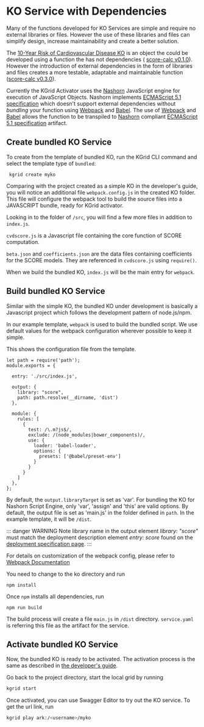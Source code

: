 # KO Service with Dependencies

Many of the functions developed for KO Services are simple and require no external libraries or files.  However the use of these libraries and files can simplify design, increase maintainability and create a better solution.

The [10-Year Risk of Cardiovascular Disease KO](https://github.com/kgrid-objects/example-collection/tree/master/collection/score-calc) is an object the could be developed using a function the has not dependencies ( [score-calc v0.1.0](https://github.com/kgrid-objects/example-collection/tree/master/collection/score-calc/v0.1.0)).  However the introduction of external dependencies in the form of libraries and files creates a more testable, adaptable and maintainable function ([score-calc v0.3.0](https://github.com/kgrid-objects/example-collection/tree/master/collection/score-calc/v0.3.0)).

Currently the KGrid Activator uses the [Nashorn](https://openjdk.java.net/projects/nashorn/) JavaScript engine for execution of JavaScript Objects. Nashorn implements [ECMAScript 5.1 specification](https://www.ecma-international.org/ecma-262/5.1/) which doesn't support external dependencies without _bundling_ your function using [Webpack](https://webpack.js.org/) and [Babel](https://babeljs.io/).  The use of [Webpack](https://webpack.js.org/) and [Babel](https://babeljs.io/) allows the function to be transpiled to [Nashorn](https://openjdk.java.net/projects/nashorn/) compliant [ECMAScript 5.1 specification](https://www.ecma-international.org/ecma-262/5.1/) artifact.


## Create bundled KO Service

To create from the template of bundled KO, run the KGrid CLI command and select the template type of `bundled`:

```
 kgrid create myko
```

Comparing with the project created as a simple KO in the developer's guide, you will notice an additional file `webpack.config.js` in the created KO folder. This file will configure the webpack tool to build the source files into a JAVASCRIPT bundle, ready for KGrid activator.

Looking in to the folder of `/src`, you will find a few more files in addition to `index.js`.

`cvdscore.js` is a Javascript file containing the core function of SCORE computation.

`beta.json` and `coefficients.json` are the data files containing coefficients for the SCORE models. They are referenced in `cvdscore.js` using `require()`.

When we build the bundled KO, `index.js` will be the main entry for `webpack`.


## Build bundled KO Service

Similar with the simple KO, the bundled KO under development is basically a Javascript project which follows the development pattern of node.js/npm.

In our example template, `webpack` is used to build the bundled script. We use default values for the webpack configuration wherever possible to keep it simple.

This shows the configuration file from the template.

```
let path = require('path');
module.exports = {

  entry: './src/index.js',

  output: {
    library: "score",
    path: path.resolve(__dirname, 'dist')
  },

  module: {
    rules: [
      {
        test: /\.m?js$/,
        exclude: /(node_modules|bower_components)/,
        use: {
          loader: 'babel-loader',
          options: {
            presets: ['@babel/preset-env']
          }
        }
      }
    ]
  },
};
```

By default, the `output.libraryTarget` is set as 'var'. For bundling the KO for Nashorn Script Engine, only 'var', 'assign' and 'this' are valid options. By default, the output file is set as 'main.js' in the folder defined in `path`. In the example template, it will be `/dist`.


::: danger WARNING
Note library name in the output element _library: "score"_ must match the deployment description element _entry: score_ found on the [deployment specification page](/tutorial/deployment/deployment.html).
:::

For details on customization of the webpack config, please refer to [Webpack Documentation](https://webpack.js.org/configuration/)

You need to change to the ko directory and run
```
npm install
```

Once `npm` installs all dependencies, run

```
npm run build
```

The build process will create a file `main.js` in `/dist` directory. `service.yaml` is referring this file as the artifact for the service.


## Activate bundled KO Service

Now, the bundled KO is ready to be activated. The activation process is the same as described in [the developer's guide](../developer/#start-a-local-grid).

Go back to the project directory, start the local grid by running

```sh
kgrid start
```

Once activated, you can use Swagger Editor to try out the KO service. To get the url link, run

```sh
kgrid play ark:/<username>/myko
```
